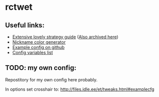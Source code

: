 # rctwet

## Useful links:
- [Extensive lovely strategy guide](http://files.idle.ee/et/index.html) ([Also archived here](https://web.archive.org/web/20220321133106/http://files.idle.ee/et/index.html))
- [Nickname color generator](https://fearless-assassins.com/enemyterritory-nickname-generator.html/)
- [Example config on github](https://github.com/kujaw/kujaw-et-config)
- [Config variables list](https://antman.info/wolf/cvar/cmdcvarlist.html)

## TODO: my own config:

Repostitory for my own config here probably.

In options set crosshair to:
http://files.idle.ee/et/tweaks.html#examplecfg
